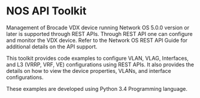 NOS API Toolkit
===============

Management of Brocade VDX device running Network OS 5.0.0 version or later is supported through REST APIs. Through REST API one can configure and monitor the VDX device.  Refer to the Network OS REST API Guide for additional details on the API support.

This toolkit provides code examples to configure VLAN, VLAG, Interfaces, and L3 (VRRP, VRF, VE) configurations using REST APIs. It also provides the details on how to view the device properties, VLANs, and interface configurations.

These examples are developed using Python 3.4 Programming language.





